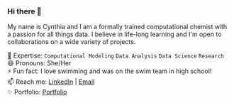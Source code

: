 ### Hi there 👋

<!--
**cfonderson/cfonderson** is a ✨ _special_ ✨ repository because its `README.md` (this file) appears on your GitHub profile.

Here are some ideas to get you started:

- 🔭 I’m currently working on ...
- 🌱 I’m currently learning ...
- 👯 I’m looking to collaborate on ...
- 🤔 I’m looking for help with ...
- 💬 Ask me about ...
- 📫 How to reach me: ...
- 😄 Pronouns: ...
- ⚡ Fun fact: ...
-->

My name is Cynthia and I am a formally trained computational chemist with a passion for all things data. I believe in life-long learning and I'm open to collaborations on a wide variety of projects. <br>

🔭 Expertise: `Computational Modeling` `Data Analysis` `Data Science` `Research` <br>
😄 Pronouns: She/Her <br>
⚡ Fun fact: I love swimming and was on the swim team in high school! <br>
📫 Reach me: [LinkedIn](https://www.linkedin.com/in/cynthiafonderson/) | [Email](mailto:cynthiafonderson@gmail.com) <br>
✨ Portfolio: [Portfolio](https://github.com/cfonderson/Portfolio)
